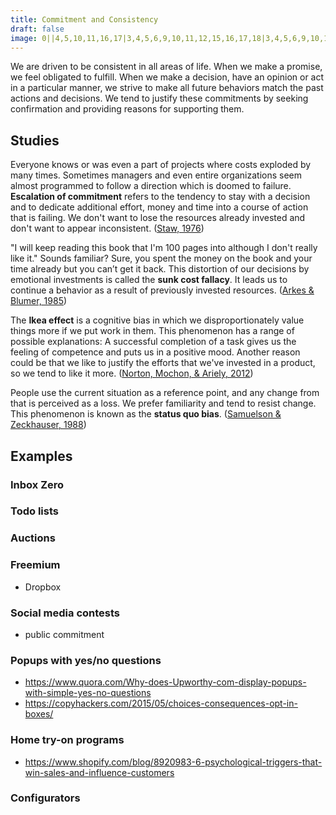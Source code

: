 ```yaml
---
title: Commitment and Consistency
draft: false
image: 0||4,5,10,11,16,17|3,4,5,6,9,10,11,12,15,16,17,18|3,4,5,6,9,10,11,12,15,16,17,18|4,5,10,11,16,17|||4,5,10,11,16,17|3,4,5,6,9,10,11,12,15,16,17,18|3,4,5,6,9,10,11,12,15,16,17,18|4,5,10,11,16,17|||4,5,10,11,16,17|3,4,5,6,9,10,11,12,15,16,17,18|3,4,5,6,9,10,11,12,15,16,17,18|4,5,10,11,16,17
---
```


We are driven to be consistent in all areas of life. When we make a promise, we feel obligated to fulfill. When we make a decision, have an opinion or act in a particular manner, we strive to make all future behaviors match the past actions and decisions. We tend to justify these commitments by seeking confirmation and providing reasons for supporting them.


## Studies

Everyone knows or was even a part of projects where costs exploded by many times. Sometimes managers and even entire organizations seem almost programmed to follow a direction which is doomed to failure. **Escalation of commitment** refers to the tendency to stay with a decision and to dedicate additional effort, money and time into a course of action that is failing. We don't want to lose the resources already invested and don't want to appear inconsistent. ([Staw, 1976](http://citeseerx.ist.psu.edu/viewdoc/download?doi=10.1.1.470.3668&rep=rep1&type=pdf))

"I will keep reading this book that I'm 100 pages into although I don't really like it." Sounds familiar? Sure, you spent the money on the book and your time already but you can’t get it back. This distortion of our decisions by emotional investments is called the **sunk cost fallacy**.  It leads us to continue a behavior as a result of previously invested resources. ([Arkes & Blumer, 1985](http://citeseerx.ist.psu.edu/viewdoc/download?doi=10.1.1.452.2318&rep=rep1&type=pdf))

The **Ikea effect** is a cognitive bias in which we disproportionately value things more if we put work in them. This phenomenon has a range of possible explanations: A successful completion of a task gives us the feeling of competence and puts us in a positive mood. Another reason could be that we like to justify the efforts that we've invested in a product, so we tend to like it more. ([Norton, Mochon, & Ariely, 2012](http://www.hbs.edu/faculty/Pages/item.aspx?num=41121))

People use the current situation as a reference point, and any change from that is perceived as a loss. We prefer familiarity and tend to resist change. This phenomenon is known as the **status quo bias**. ([Samuelson & Zeckhauser, 1988](https://sites.hks.harvard.edu/fs/rzeckhau/SQBDM.pdf))


## Examples


### Inbox Zero

### Todo lists

### Auctions

### Freemium
- Dropbox

### Social media contests
- public commitment

### Popups with yes/no questions
- https://www.quora.com/Why-does-Upworthy-com-display-popups-with-simple-yes-no-questions
- https://copyhackers.com/2015/05/choices-consequences-opt-in-boxes/

### Home try-on programs
- https://www.shopify.com/blog/8920983-6-psychological-triggers-that-win-sales-and-influence-customers

### Configurators